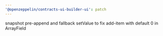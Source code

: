 ```yaml
---
'@openzeppelin/contracts-ui-builder-ui': patch
---
```


snapshot pre-append and fallback setValue to fix add-item with default 0 in ArrayField
